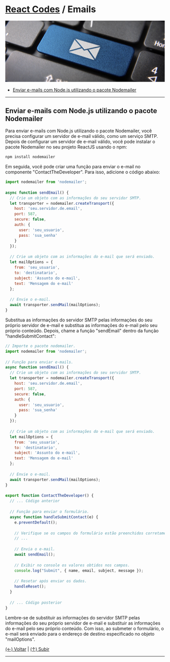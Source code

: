 # [React Codes](https://github.com/systemboys/React_Codes#react-codes "React Codes") / Emails

[![Envio de Emails](https://github.com/systemboys/React_Codes/raw/main/Comunica%C3%A7%C3%A3o/Emails/images/SendMail1.png "Envio de Emails")](https://github.com/systemboys/React_Codes/raw/main/Comunica%C3%A7%C3%A3o/Emails/images/SendMail1.png "Envio de Emails")

- [Enviar e-mails com Node.js utilizando o pacote Nodemailer](#enviar-e-mails-com-nodejs-utilizando-o-pacote-nodemailer "Enviar e-mails com Node.js utilizando o pacote Nodemailer")

---

## Enviar e-mails com Node.js utilizando o pacote Nodemailer

Para enviar e-mails com Node.js utilizando o pacote Nodemailer, você precisa configurar um servidor de e-mail válido, como um serviço SMTP. Depois de configurar um servidor de e-mail válido, você pode instalar o pacote Nodemailer no seu projeto ReactJS usando o npm:

```bash
npm install nodemailer
```

Em seguida, você pode criar uma função para enviar o e-mail no componente "ContactTheDeveloper". Para isso, adicione o código abaixo:

```jsx
import nodemailer from 'nodemailer';

async function sendEmail() {
  // Crie um objeto com as informações do seu servidor SMTP.
  let transporter = nodemailer.createTransport({
    host: 'seu.servidor.de.email',
    port: 587,
    secure: false,
    auth: {
      user: 'seu_usuario',
      pass: 'sua_senha'
    }
  });

  // Crie um objeto com as informações do e-mail que será enviado.
  let mailOptions = {
    from: 'seu_usuario',
    to: 'destinatario',
    subject: 'Assunto do e-mail',
    text: 'Mensagem do e-mail'
  };

  // Envie o e-mail.
  await transporter.sendMail(mailOptions);
}
```

Substitua as informações do servidor SMTP pelas informações do seu próprio servidor de e-mail e substitua as informações do e-mail pelo seu próprio conteúdo. Depois, chame a função "sendEmail" dentro da função "handleSubmitContact":

```jsx
// Importe o pacote nodemailer.
import nodemailer from 'nodemailer';

// Função para enviar e-mails.
async function sendEmail() {
  // Crie um objeto com as informações do seu servidor SMTP.
  let transporter = nodemailer.createTransport({
    host: 'seu.servidor.de.email',
    port: 587,
    secure: false,
    auth: {
      user: 'seu_usuario',
      pass: 'sua_senha'
    }
  });

  // Crie um objeto com as informações do e-mail que será enviado.
  let mailOptions = {
    from: 'seu_usuario',
    to: 'destinatario',
    subject: 'Assunto do e-mail',
    text: 'Mensagem do e-mail'
  };

  // Envie o e-mail.
  await transporter.sendMail(mailOptions);
}

export function ContactTheDeveloper() {
  // ... Código anterior

  // Função para enviar o formulário.
  async function handleSubmitContact(e) {
    e.preventDefault();

    // Verifique se os campos do formulário estão preenchidos corretamente.
    // ...

    // Envia o e-mail.
    await sendEmail();

    // Exibir no console os valores obtidos nos campos.
    console.log("Submit", { name, email, subject, message });

    // Resetar após enviar os dados.
    handleReset();
  }

  // ... Código posterior
}
```

Lembre-se de substituir as informações do servidor SMTP pelas informações do seu próprio servidor de e-mail e substituir as informações do e-mail pelo seu próprio conteúdo. Com isso, ao submeter o formulário, o e-mail será enviado para o endereço de destino especificado no objeto "mailOptions".

[(&larr;) Voltar](https://github.com/systemboys/React_Codes#react-codes "Voltar ao SumÃ¡rio") | 
[(&uarr;) Subir](#react-codes--emails "Subir para o topo")

---
